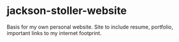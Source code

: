 # jackson-stoller-website
Basis for my own personal website. Site to include resume, portfolio, important links to my internet footprint.
